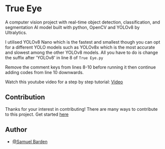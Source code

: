 # True Eye

A computer vision project with real-time object detection, classification, and segmentation AI model built with python, OpenCV and YOLOv8 by Ultralytics.

I utilised YOLOv8 Nano which is the fastest and smallest though you can opt for a different YOLO models such as YOLOv8x which is the most accurate and slowest among the other YOLOv8 models. 
All you have to do is change the suffix after 'YOLOv8' in line 8 of `True Eye.py`

Remove the comment keys from lines 8-10 before running it then continue adding codes from line 10 downwards.

Watch this youtube video for a step by step tutorial: 
[Video](https://www.youtube.com/@cloudingwithBarden)

## Contribution

Thanks for your interest in contributing! There are many ways to contribute to this project. Get started [here](https://github.com/Barden0/True-Eye-System/blob/main/Contributing.md)


## Author

- [@Samuel Barden](https://www.samuelbarden.com)


